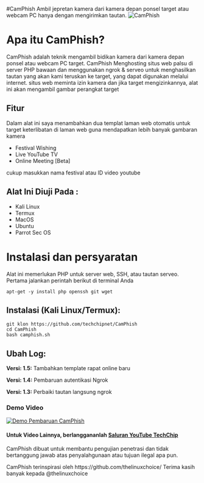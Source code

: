 #CamPhish
Ambil jepretan kamera dari kamera depan ponsel target atau webcam PC hanya dengan mengirimkan tautan.
![CamPhish](https://i.ibb.co/VTPX0GN/Screenshot-78.png)

# Apa itu CamPhish?
<p>CamPhish adalah teknik mengambil bidikan kamera dari kamera depan ponsel atau webcam PC target. CamPhish Menghosting situs web palsu di server PHP bawaan dan menggunakan ngrok & serveo untuk menghasilkan tautan yang akan kami teruskan ke target, yang dapat digunakan melalui internet. situs web meminta izin kamera dan jika target mengizinkannya, alat ini akan mengambil gambar perangkat target</p>

## Fitur
<p>Dalam alat ini saya menambahkan dua templat laman web otomatis untuk target keterlibatan di laman web guna mendapatkan lebih banyak gambaran kamera</p>
<ul>
  <li>Festival Wishing</li>
  <li>Live YouTube TV</li>
   <li>Online Meeting [Beta]</li>
</ul>
<p>cukup masukkan nama festival atau ID video youtube</p>

## Alat Ini Diuji Pada :
<ul>
  <li>Kali Linux</li>
  <li>Termux</li>
  <li>MacOS</li>
  <li>Ubuntu</li>
  <li>Parrot Sec OS</li>
</ul>

# Instalasi dan persyaratan
<p>Alat ini memerlukan PHP untuk server web, SSH, atau tautan serveo. Pertama jalankan perintah berikut di terminal Anda</p>

```
apt-get -y install php openssh git wget
```

## Instalasi (Kali Linux/Termux):

```
git klon https://github.com/techchipnet/CamPhish
cd CamPhish
bash camphish.sh
```

## Ubah Log:

<p><b>Versi: 1.5:</b> Tambahkan template rapat online baru</p>
<p><b>Versi: 1.4:</b> Pembaruan autentikasi Ngrok</p>
<p><b>Versi: 1.3:</b> Perbaiki tautan langsung ngrok</p>

### Demo Video
[![Demo Pembaruan CamPhish](https://img.youtube.com/vi/i7tvDJx3-yw/0.jpg)](https://www.youtube.com/watch?v=i7tvDJx3-yw)
#### Untuk Video Lainnya, berlanggananlah <a href="http://youtube.com/techchipnet">Saluran YouTube TechChip</a>
<p>CamPhish dibuat untuk membantu pengujian penetrasi dan tidak bertanggung jawab atas penyalahgunaan atau tujuan ilegal apa pun.</p>
<p>CamPhish terinspirasi oleh https://github.com/thelinuxchoice/ Terima kasih banyak kepada @thelinuxchoice</p>
